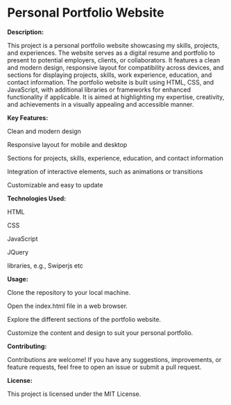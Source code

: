# Personal Portfolio Website

**Description:**

This project is a personal portfolio website showcasing my skills, projects, and experiences. The website serves as a digital resume and portfolio to present to potential employers, clients, or collaborators. It features a clean and modern design, responsive layout for compatibility across devices, and sections for displaying projects, skills, work experience, education, and contact information. The portfolio website is built using HTML, CSS, and JavaScript, with additional libraries or frameworks for enhanced functionality if applicable. It is aimed at highlighting my expertise, creativity, and achievements in a visually appealing and accessible manner.


**Key Features:**

Clean and modern design

Responsive layout for mobile and desktop

Sections for projects, skills, experience, education, and contact information

Integration of interactive elements, such as animations or transitions

Customizable and easy to update


**Technologies Used:**

HTML

CSS

JavaScript

JQuery

libraries, e.g., Swiperjs etc


**Usage:**

Clone the repository to your local machine.

Open the index.html file in a web browser.

Explore the different sections of the portfolio website.

Customize the content and design to suit your personal portfolio.


**Contributing:**

Contributions are welcome! If you have any suggestions, improvements, or feature requests, feel free to open an issue or submit a pull request.

**License:**

This project is licensed under the MIT License.
